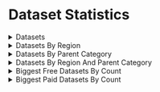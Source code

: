 # Dataset Statistics



<details>
<summary>Datasets</summary>
<table border="1">
<tr>
<td valign="top" colspan="3">
<h3>Total:</h3>
</td>
<tr>
<td valign="top">

|         |      datasets |       records |
| ------- | ------------- | ------------- |
| free    |           999 | 1,628,135,845 |
| paid    |         1,637 | 2,037,456,669 |
| unknown |            17 |       948,370 |

</td>
<td valign="top">

```mermaid
pie
title Datasets
  "free": 37.65548435733132
  "paid": 61.70373162457595
  "unknown": 0.6407840180927252
```
</td>
<td valign="top">

```mermaid
pie
title Records
  "free": 44.40522815673041
  "paid": 55.568906319605624
  "unknown": 0.02586552366396578
```
</td>
</tr>
</table>
</details>



<details>
<summary>Datasets By Region</summary>
<table border="1">
<tr>
<td valign="top" colspan="3">
<h2>Total</h2>
</td>
</tr>
<tr>
<td valign="top">

| title         |      datasets |       records |
| ------------- | ------------- | ------------- |
| Americas      |         1,042 | 1,643,914,473 |
| Asia          |             4 |     6,235,968 |
| Australasia   |           337 |    83,649,595 |
| Europe        |            48 |   115,165,976 |
| Great Britain |           984 | 1,649,254,268 |
| Ireland       |           237 |   168,318,802 |
| None          |             1 |         1,802 |

</td>
<td valign="top">

```mermaid
pie
title Datasets
  "americas": 39.27629099133057
  "asia": 0.15077271013946475
  "australasia": 12.702600829249905
  "europe": 1.8092725216735772
  "great britain": 37.09008669430833
  "ireland": 8.933283075763288
  "none": 0.03769317753486619
```
</td>
<td valign="top">

```mermaid
pie
title Records
  "americas": 44.83556913748572
  "asia": 0.1700776889523428
  "australasia": 2.281430853942716
  "europe": 3.1409980044831816
  "great britain": 44.981204906155355
  "ireland": 4.590670261840179
  "none": 0.00004914714050683418
```
</td>
</tr>
<tr>
<td valign="top" colspan="3">
<h3>Americas:</h3>
</td>
</tr>
<tr>
<td valign="top">

|         |      datasets |       records |
| ------- | ------------- | ------------- |
| free    |           458 |   820,160,980 |
| paid    |           568 |   822,818,041 |
| unknown |            16 |       935,452 |

</td>
<td valign="top">

```mermaid
pie
title Datasets
  "free": 43.953934740882914
  "paid": 54.510556621881
  "unknown": 1.5355086372360844
```
</td>
<td valign="top">

```mermaid
pie
title Records
  "free": 49.89073297124016
  "paid": 50.05236309516937
  "unknown": 0.05690393359046727
```
</td>
</tr>
<tr>
<td valign="top" colspan="3">
<h3>Asia:</h3>
</td>
</tr>
<tr>
<td valign="top">

|         |      datasets |       records |
| ------- | ------------- | ------------- |
| free    |             4 |     6,235,968 |
| paid    |             0 |             0 |
| unknown |             0 |             0 |

</td>
<td valign="top">

```mermaid
pie
title Datasets
  "free": 100
  "paid": 0
  "unknown": 0
```
</td>
<td valign="top">

```mermaid
pie
title Records
  "free": 100
  "paid": 0
  "unknown": 0
```
</td>
</tr>
<tr>
<td valign="top" colspan="3">
<h3>Australasia:</h3>
</td>
</tr>
<tr>
<td valign="top">

|         |      datasets |       records |
| ------- | ------------- | ------------- |
| free    |            56 |    17,304,163 |
| paid    |           281 |    66,345,432 |
| unknown |             0 |             0 |

</td>
<td valign="top">

```mermaid
pie
title Datasets
  "free": 16.61721068249258
  "paid": 83.38278931750742
  "unknown": 0
```
</td>
<td valign="top">

```mermaid
pie
title Records
  "free": 20.68648748389039
  "paid": 79.31351251610961
  "unknown": 0
```
</td>
</tr>
<tr>
<td valign="top" colspan="3">
<h3>Europe:</h3>
</td>
</tr>
<tr>
<td valign="top">

|         |      datasets |       records |
| ------- | ------------- | ------------- |
| free    |            34 |   108,021,434 |
| paid    |            14 |     7,144,542 |
| unknown |             0 |             0 |

</td>
<td valign="top">

```mermaid
pie
title Datasets
  "free": 70.83333333333334
  "paid": 29.166666666666668
  "unknown": 0
```
</td>
<td valign="top">

```mermaid
pie
title Records
  "free": 93.79630838191308
  "paid": 6.203691618086926
  "unknown": 0
```
</td>
</tr>
<tr>
<td valign="top" colspan="3">
<h3>Great Britain:</h3>
</td>
</tr>
<tr>
<td valign="top">

|         |      datasets |       records |
| ------- | ------------- | ------------- |
| free    |           377 |   571,090,082 |
| paid    |           606 | 1,078,151,268 |
| unknown |             1 |        12,918 |

</td>
<td valign="top">

```mermaid
pie
title Datasets
  "free": 38.3130081300813
  "paid": 61.58536585365854
  "unknown": 0.10162601626016261
```
</td>
<td valign="top">

```mermaid
pie
title Records
  "free": 34.627170175072116
  "paid": 65.37204656183432
  "unknown": 0.0007832630935474407
```
</td>
</tr>
<tr>
<td valign="top" colspan="3">
<h3>Ireland:</h3>
</td>
</tr>
<tr>
<td valign="top">

|         |      datasets |       records |
| ------- | ------------- | ------------- |
| free    |            70 |   105,323,218 |
| paid    |           167 |    62,995,584 |
| unknown |             0 |             0 |

</td>
<td valign="top">

```mermaid
pie
title Datasets
  "free": 29.535864978902953
  "paid": 70.46413502109705
  "unknown": 0
```
</td>
<td valign="top">

```mermaid
pie
title Records
  "free": 62.57364997167696
  "paid": 37.42635002832304
  "unknown": 0
```
</td>
</tr>
<tr>
<td valign="top" colspan="3">
<h3>None:</h3>
</td>
</tr>
<tr>
<td valign="top">

|         |      datasets |       records |
| ------- | ------------- | ------------- |
| free    |             0 |             0 |
| paid    |             1 |         1,802 |
| unknown |             0 |             0 |

</td>
<td valign="top">

```mermaid
pie
title Datasets
  "free": 0
  "paid": 100
  "unknown": 0
```
</td>
<td valign="top">

```mermaid
pie
title Records
  "free": 0
  "paid": 100
  "unknown": 0
```
</td>
</tr>
</table>
</details>



<details>
<summary>Datasets By Parent Category</summary>
<table border="1">
<tr>
<td valign="top" colspan="3">
<h2>Total</h2>
</td>
</tr>
<tr>
<td valign="top">

| title                                    |      datasets |       records |
| ---------------------------------------- | ------------- | ------------- |
| Armed Forces & Conflict                  |           354 |   116,956,446 |
| Census, Land & Surveys                   |           260 | 1,440,926,235 |
| Churches & Religion                      |            30 |     3,901,200 |
| Education & Work                         |           152 |    28,044,720 |
| Institutions & Organisations             |           182 |    70,579,417 |
| Life Events (bmds)                       |           998 | 1,556,921,957 |
| Newspapers, Directories & Social History |           581 |   181,541,661 |
| Travel & Migration                       |            96 |   267,669,248 |

</td>
<td valign="top">

```mermaid
pie
title Datasets
  "armed forces & conflict": 13.343384847342632
  "census, land & surveys": 9.80022615906521
  "churches & religion": 1.1307953260459858
  "education & work": 5.729362985299661
  "institutions & organisations": 6.860158311345646
  "life events (bmds)": 37.617791179796455
  "newspapers, directories & social history": 21.899736147757256
  "travel & migration": 3.6185450433471544
```
</td>
<td valign="top">

```mermaid
pie
title Records
  "armed forces & conflict": 3.1898306796570277
  "census, land & surveys": 39.299336365998094
  "churches & religion": 0.10640001362112181
  "education & work": 0.7648822387984587
  "institutions & organisations": 1.9249592254103447
  "life events (bmds)": 42.46296458315996
  "newspapers, directories & social history": 4.951306060494484
  "travel & migration": 7.300320832860513
```
</td>
</tr>
<tr>
<td valign="top" colspan="3">
<h3>Armed Forces & Conflict:</h3>
</td>
</tr>
<tr>
<td valign="top">

|         |      datasets |       records |
| ------- | ------------- | ------------- |
| free    |            92 |    18,975,797 |
| paid    |           261 |    97,926,080 |
| unknown |             1 |        54,569 |

</td>
<td valign="top">

```mermaid
pie
title Datasets
  "free": 25.98870056497175
  "paid": 73.72881355932203
  "unknown": 0.2824858757062147
```
</td>
<td valign="top">

```mermaid
pie
title Records
  "free": 16.224669651812093
  "paid": 83.72867280867956
  "unknown": 0.04665753950833971
```
</td>
</tr>
<tr>
<td valign="top" colspan="3">
<h3>Census, Land & Surveys:</h3>
</td>
</tr>
<tr>
<td valign="top">

|         |      datasets |       records |
| ------- | ------------- | ------------- |
| free    |            91 |   244,260,599 |
| paid    |           166 | 1,196,617,409 |
| unknown |             3 |        48,227 |

</td>
<td valign="top">

```mermaid
pie
title Datasets
  "free": 35
  "paid": 63.84615384615384
  "unknown": 1.153846153846154
```
</td>
<td valign="top">

```mermaid
pie
title Records
  "free": 16.951637985826526
  "paid": 83.04501506976865
  "unknown": 0.003346944404825831
```
</td>
</tr>
<tr>
<td valign="top" colspan="3">
<h3>Churches & Religion:</h3>
</td>
</tr>
<tr>
<td valign="top">

|         |      datasets |       records |
| ------- | ------------- | ------------- |
| free    |             5 |       772,740 |
| paid    |            25 |     3,128,460 |
| unknown |             0 |             0 |

</td>
<td valign="top">

```mermaid
pie
title Datasets
  "free": 16.666666666666664
  "paid": 83.33333333333334
  "unknown": 0
```
</td>
<td valign="top">

```mermaid
pie
title Records
  "free": 19.807751461088895
  "paid": 80.1922485389111
  "unknown": 0
```
</td>
</tr>
<tr>
<td valign="top" colspan="3">
<h3>Education & Work:</h3>
</td>
</tr>
<tr>
<td valign="top">

|         |      datasets |       records |
| ------- | ------------- | ------------- |
| free    |            27 |     3,777,244 |
| paid    |           125 |    24,267,476 |
| unknown |             0 |             0 |

</td>
<td valign="top">

```mermaid
pie
title Datasets
  "free": 17.763157894736842
  "paid": 82.23684210526315
  "unknown": 0
```
</td>
<td valign="top">

```mermaid
pie
title Records
  "free": 13.468645791435963
  "paid": 86.53135420856404
  "unknown": 0
```
</td>
</tr>
<tr>
<td valign="top" colspan="3">
<h3>Institutions & Organisations:</h3>
</td>
</tr>
<tr>
<td valign="top">

|         |      datasets |       records |
| ------- | ------------- | ------------- |
| free    |            49 |     8,132,750 |
| paid    |           131 |    62,421,906 |
| unknown |             2 |        24,761 |

</td>
<td valign="top">

```mermaid
pie
title Datasets
  "free": 26.923076923076923
  "paid": 71.97802197802197
  "unknown": 1.098901098901099
```
</td>
<td valign="top">

```mermaid
pie
title Records
  "free": 11.522835333139689
  "paid": 88.44208220082066
  "unknown": 0.03508246603963872
```
</td>
</tr>
<tr>
<td valign="top" colspan="3">
<h3>Life Events (bmds):</h3>
</td>
</tr>
<tr>
<td valign="top">

|         |      datasets |       records |
| ------- | ------------- | ------------- |
| free    |           630 | 1,266,473,052 |
| paid    |           359 |   289,715,528 |
| unknown |             9 |       733,377 |

</td>
<td valign="top">

```mermaid
pie
title Datasets
  "free": 63.126252505010015
  "paid": 35.97194388777555
  "unknown": 0.9018036072144289
```
</td>
<td valign="top">

```mermaid
pie
title Records
  "free": 81.34467153641664
  "paid": 18.608224175747814
  "unknown": 0.047104287835539854
```
</td>
</tr>
<tr>
<td valign="top" colspan="3">
<h3>Newspapers, Directories & Social History:</h3>
</td>
</tr>
<tr>
<td valign="top">

|         |      datasets |       records |
| ------- | ------------- | ------------- |
| free    |            76 |    16,143,684 |
| paid    |           504 |   165,350,290 |
| unknown |             1 |        47,687 |

</td>
<td valign="top">

```mermaid
pie
title Datasets
  "free": 13.080895008605854
  "paid": 86.74698795180723
  "unknown": 0.17211703958691912
```
</td>
<td valign="top">

```mermaid
pie
title Records
  "free": 8.892550564467955
  "paid": 91.08118163576789
  "unknown": 0.026267799764154408
```
</td>
</tr>
<tr>
<td valign="top" colspan="3">
<h3>Travel & Migration:</h3>
</td>
</tr>
<tr>
<td valign="top">

|         |      datasets |       records |
| ------- | ------------- | ------------- |
| free    |            29 |    69,599,979 |
| paid    |            66 |   198,029,520 |
| unknown |             1 |        39,749 |

</td>
<td valign="top">

```mermaid
pie
title Datasets
  "free": 30.208333333333332
  "paid": 68.75
  "unknown": 1.0416666666666665
```
</td>
<td valign="top">

```mermaid
pie
title Records
  "free": 26.002232053194245
  "paid": 73.98291790321763
  "unknown": 0.014850043588122608
```
</td>
</tr>
</table>
</details>



<details>
<summary>Datasets By Region And Parent Category</summary>
<table border="1">
<tr>
<td valign="top" colspan="3">
<h2>Total</h2>
</td>
</tr>
<tr>
<td valign="top">

| title                                                   |      datasets |       records |
| ------------------------------------------------------- | ------------- | ------------- |
| Americas: Armed Forces & Conflict                       |           108 |    70,170,528 |
| Americas: Census, Land & Surveys                        |           111 |   743,971,935 |
| Americas: Churches & Religion                           |             9 |     1,146,392 |
| Americas: Education & Work                              |            23 |     1,203,542 |
| Americas: Institutions & Organisations                  |            42 |     5,217,702 |
| Americas: Life Events (bmds)                            |           339 |   654,407,651 |
| Americas: Newspapers, Directories & Social History      |           360 |    15,563,051 |
| Americas: Travel & Migration                            |            50 |   152,233,672 |
| Asia: Life Events (bmds)                                |             3 |     6,164,469 |
| Asia: Newspapers, Directories & Social History          |             1 |        71,499 |
| Australasia: Armed Forces & Conflict                    |            31 |     1,152,894 |
| Australasia: Census, Land & Surveys                     |            27 |    16,170,618 |
| Australasia: Churches & Religion                        |             7 |        20,929 |
| Australasia: Education & Work                           |            38 |     2,599,122 |
| Australasia: Institutions & Organisations               |            39 |     4,349,189 |
| Australasia: Life Events (bmds)                         |            97 |    29,551,534 |
| Australasia: Newspapers, Directories & Social History   |            69 |     2,135,395 |
| Australasia: Travel & Migration                         |            29 |    27,669,914 |
| Europe: Life Events (bmds)                              |            48 |   115,165,976 |
| Great Britain: Armed Forces & Conflict                  |           200 |    44,896,154 |
| Great Britain: Census, Land & Surveys                   |            95 |   664,676,099 |
| Great Britain: Churches & Religion                      |            10 |     1,196,982 |
| Great Britain: Education & Work                         |            76 |    22,392,838 |
| Great Britain: Institutions & Organisations             |            77 |    19,760,275 |
| Great Britain: Life Events (bmds)                       |           437 |   713,179,489 |
| Great Britain: Newspapers, Directories & Social History |            76 |   158,471,686 |
| Great Britain: Travel & Migration                       |            13 |    24,680,745 |
| Ireland: Armed Forces & Conflict                        |            14 |       735,068 |
| Ireland: Census, Land & Surveys                         |            27 |    16,107,583 |
| Ireland: Churches & Religion                            |             4 |     1,536,897 |
| Ireland: Education & Work                               |            15 |     1,849,218 |
| Ireland: Institutions & Organisations                   |            24 |    41,252,251 |
| Ireland: Life Events (bmds)                             |            74 |    38,452,838 |
| Ireland: Newspapers, Directories & Social History       |            75 |     5,300,030 |
| Ireland: Travel & Migration                             |             4 |    63,084,917 |
| None: Armed Forces & Conflict                           |             1 |         1,802 |

</td>
<td valign="top">

```mermaid
pie
title Datasets
  "americas: armed forces & conflict": 10.325047801147228
  "americas: census, land & surveys": 10.611854684512428
  "americas: churches & religion": 0.8604206500956023
  "americas: education & work": 2.198852772466539
  "americas: institutions & organisations": 4.015296367112811
  "americas: life events (bmds)": 32.409177820267686
  "americas: newspapers, directories & social history": 34.41682600382409
  "americas: travel & migration": 4.780114722753346
  "asia: life events (bmds)": 0.28680688336520077
  "asia: newspapers, directories & social history": 0.09560229445506692
```
</td>
<td valign="top">

```mermaid
pie
title Records
  "americas: armed forces & conflict": 4.252371556951879
  "americas: census, land & surveys": 45.085097486575165
  "americas: churches & religion": 0.06947196882881057
  "americas: education & work": 0.07293528941946936
  "americas: institutions & organisations": 0.3161955340773684
  "americas: life events (bmds)": 39.657453935134875
  "americas: newspapers, directories & social history": 0.9431292210283996
  "americas: travel & migration": 9.225442009259808
  "asia: life events (bmds)": 0.37357012105298104
  "asia: newspapers, directories & social history": 0.004332877671242582
```
</td>
</tr>
<tr>
<td valign="top" colspan="3">
<h3>Americas: Armed Forces & Conflict:</h3>
</td>
</tr>
<tr>
<td valign="top">

|         |      datasets |       records |
| ------- | ------------- | ------------- |
| free    |            42 |     4,532,416 |
| paid    |            65 |    65,583,543 |
| unknown |             1 |        54,569 |

</td>
<td valign="top">

```mermaid
pie
title Datasets
  "free": 38.88888888888889
  "paid": 60.18518518518518
  "unknown": 0.9259259259259258
```
</td>
<td valign="top">

```mermaid
pie
title Records
  "free": 6.459144785115484
  "paid": 93.46308894811224
  "unknown": 0.07776626677228365
```
</td>
</tr>
<tr>
<td valign="top" colspan="3">
<h3>Americas: Census, Land & Surveys:</h3>
</td>
</tr>
<tr>
<td valign="top">

|         |      datasets |       records |
| ------- | ------------- | ------------- |
| free    |            54 |   175,825,797 |
| paid    |            55 |   568,110,829 |
| unknown |             2 |        35,309 |

</td>
<td valign="top">

```mermaid
pie
title Datasets
  "free": 48.64864864864865
  "paid": 49.549549549549546
  "unknown": 1.8018018018018018
```
</td>
<td valign="top">

```mermaid
pie
title Records
  "free": 23.633391090216328
  "paid": 76.36186289742234
  "unknown": 0.0047460123613399475
```
</td>
</tr>
<tr>
<td valign="top" colspan="3">
<h3>Americas: Churches & Religion:</h3>
</td>
</tr>
<tr>
<td valign="top">

|         |      datasets |       records |
| ------- | ------------- | ------------- |
| free    |             3 |       714,205 |
| paid    |             6 |       432,187 |
| unknown |             0 |             0 |

</td>
<td valign="top">

```mermaid
pie
title Datasets
  "free": 33.33333333333333
  "paid": 66.66666666666666
  "unknown": 0
```
</td>
<td valign="top">

```mermaid
pie
title Records
  "free": 62.30024284886845
  "paid": 37.69975715113155
  "unknown": 0
```
</td>
</tr>
<tr>
<td valign="top" colspan="3">
<h3>Americas: Education & Work:</h3>
</td>
</tr>
<tr>
<td valign="top">

|         |      datasets |       records |
| ------- | ------------- | ------------- |
| free    |             8 |     1,202,296 |
| paid    |            15 |         1,246 |
| unknown |             0 |             0 |

</td>
<td valign="top">

```mermaid
pie
title Datasets
  "free": 34.78260869565217
  "paid": 65.21739130434783
  "unknown": 0
```
</td>
<td valign="top">

```mermaid
pie
title Records
  "free": 99.89647224608696
  "paid": 0.10352775391303337
  "unknown": 0
```
</td>
</tr>
<tr>
<td valign="top" colspan="3">
<h3>Americas: Institutions & Organisations:</h3>
</td>
</tr>
<tr>
<td valign="top">

|         |      datasets |       records |
| ------- | ------------- | ------------- |
| free    |            29 |     5,156,287 |
| paid    |            11 |        36,654 |
| unknown |             2 |        24,761 |

</td>
<td valign="top">

```mermaid
pie
title Datasets
  "free": 69.04761904761905
  "paid": 26.190476190476193
  "unknown": 4.761904761904762
```
</td>
<td valign="top">

```mermaid
pie
title Records
  "free": 98.82294926003823
  "paid": 0.7024931665319329
  "unknown": 0.47455757342983557
```
</td>
</tr>
<tr>
<td valign="top" colspan="3">
<h3>Americas: Life Events (bmds):</h3>
</td>
</tr>
<tr>
<td valign="top">

|         |      datasets |       records |
| ------- | ------------- | ------------- |
| free    |           256 |   612,563,372 |
| paid    |            74 |    41,110,902 |
| unknown |             9 |       733,377 |

</td>
<td valign="top">

```mermaid
pie
title Datasets
  "free": 75.51622418879056
  "paid": 21.828908554572273
  "unknown": 2.6548672566371683
```
</td>
<td valign="top">

```mermaid
pie
title Records
  "free": 93.60577784565052
  "paid": 6.282154852129013
  "unknown": 0.11206730222046257
```
</td>
</tr>
<tr>
<td valign="top" colspan="3">
<h3>Americas: Newspapers, Directories & Social History:</h3>
</td>
</tr>
<tr>
<td valign="top">

|         |      datasets |       records |
| ------- | ------------- | ------------- |
| free    |            49 |    13,731,838 |
| paid    |           310 |     1,783,526 |
| unknown |             1 |        47,687 |

</td>
<td valign="top">

```mermaid
pie
title Datasets
  "free": 13.61111111111111
  "paid": 86.11111111111111
  "unknown": 0.2777777777777778
```
</td>
<td valign="top">

```mermaid
pie
title Records
  "free": 88.23358607512112
  "paid": 11.460002283613926
  "unknown": 0.3064116412649422
```
</td>
</tr>
<tr>
<td valign="top" colspan="3">
<h3>Americas: Travel & Migration:</h3>
</td>
</tr>
<tr>
<td valign="top">

|         |      datasets |       records |
| ------- | ------------- | ------------- |
| free    |            17 |     6,434,769 |
| paid    |            32 |   145,759,154 |
| unknown |             1 |        39,749 |

</td>
<td valign="top">

```mermaid
pie
title Datasets
  "free": 34
  "paid": 64
  "unknown": 2
```
</td>
<td valign="top">

```mermaid
pie
title Records
  "free": 4.226902573827425
  "paid": 95.7469869083891
  "unknown": 0.026110517783476967
```
</td>
</tr>
<tr>
<td valign="top" colspan="3">
<h3>Asia: Life Events (bmds):</h3>
</td>
</tr>
<tr>
<td valign="top">

|         |      datasets |       records |
| ------- | ------------- | ------------- |
| free    |             3 |     6,164,469 |
| paid    |             0 |             0 |
| unknown |             0 |             0 |

</td>
<td valign="top">

```mermaid
pie
title Datasets
  "free": 100
  "paid": 0
  "unknown": 0
```
</td>
<td valign="top">

```mermaid
pie
title Records
  "free": 100
  "paid": 0
  "unknown": 0
```
</td>
</tr>
<tr>
<td valign="top" colspan="3">
<h3>Asia: Newspapers, Directories & Social History:</h3>
</td>
</tr>
<tr>
<td valign="top">

|         |      datasets |       records |
| ------- | ------------- | ------------- |
| free    |             1 |        71,499 |
| paid    |             0 |             0 |
| unknown |             0 |             0 |

</td>
<td valign="top">

```mermaid
pie
title Datasets
  "free": 100
  "paid": 0
  "unknown": 0
```
</td>
<td valign="top">

```mermaid
pie
title Records
  "free": 100
  "paid": 0
  "unknown": 0
```
</td>
</tr>
<tr>
<td valign="top" colspan="3">
<h3>Australasia: Armed Forces & Conflict:</h3>
</td>
</tr>
<tr>
<td valign="top">

|         |      datasets |       records |
| ------- | ------------- | ------------- |
| free    |             4 |       165,084 |
| paid    |            27 |       987,810 |
| unknown |             0 |             0 |

</td>
<td valign="top">

```mermaid
pie
title Datasets
  "free": 12.903225806451612
  "paid": 87.09677419354838
  "unknown": 0
```
</td>
<td valign="top">

```mermaid
pie
title Records
  "free": 14.31909611811667
  "paid": 85.68090388188332
  "unknown": 0
```
</td>
</tr>
<tr>
<td valign="top" colspan="3">
<h3>Australasia: Census, Land & Surveys:</h3>
</td>
</tr>
<tr>
<td valign="top">

|         |      datasets |       records |
| ------- | ------------- | ------------- |
| free    |             4 |        62,108 |
| paid    |            23 |    16,108,510 |
| unknown |             0 |             0 |

</td>
<td valign="top">

```mermaid
pie
title Datasets
  "free": 14.814814814814813
  "paid": 85.18518518518519
  "unknown": 0
```
</td>
<td valign="top">

```mermaid
pie
title Records
  "free": 0.38407932213846124
  "paid": 99.61592067786154
  "unknown": 0
```
</td>
</tr>
<tr>
<td valign="top" colspan="3">
<h3>Australasia: Churches & Religion:</h3>
</td>
</tr>
<tr>
<td valign="top">

|         |      datasets |       records |
| ------- | ------------- | ------------- |
| free    |             0 |             0 |
| paid    |             7 |        20,929 |
| unknown |             0 |             0 |

</td>
<td valign="top">

```mermaid
pie
title Datasets
  "free": 0
  "paid": 100
  "unknown": 0
```
</td>
<td valign="top">

```mermaid
pie
title Records
  "free": 0
  "paid": 100
  "unknown": 0
```
</td>
</tr>
<tr>
<td valign="top" colspan="3">
<h3>Australasia: Education & Work:</h3>
</td>
</tr>
<tr>
<td valign="top">

|         |      datasets |       records |
| ------- | ------------- | ------------- |
| free    |             3 |        45,922 |
| paid    |            35 |     2,553,200 |
| unknown |             0 |             0 |

</td>
<td valign="top">

```mermaid
pie
title Datasets
  "free": 7.894736842105263
  "paid": 92.10526315789474
  "unknown": 0
```
</td>
<td valign="top">

```mermaid
pie
title Records
  "free": 1.7668274132572461
  "paid": 98.23317258674275
  "unknown": 0
```
</td>
</tr>
<tr>
<td valign="top" colspan="3">
<h3>Australasia: Institutions & Organisations:</h3>
</td>
</tr>
<tr>
<td valign="top">

|         |      datasets |       records |
| ------- | ------------- | ------------- |
| free    |             4 |        60,997 |
| paid    |            35 |     4,288,192 |
| unknown |             0 |             0 |

</td>
<td valign="top">

```mermaid
pie
title Datasets
  "free": 10.256410256410255
  "paid": 89.74358974358975
  "unknown": 0
```
</td>
<td valign="top">

```mermaid
pie
title Records
  "free": 1.402491361033057
  "paid": 98.59750863896694
  "unknown": 0
```
</td>
</tr>
<tr>
<td valign="top" colspan="3">
<h3>Australasia: Life Events (bmds):</h3>
</td>
</tr>
<tr>
<td valign="top">

|         |      datasets |       records |
| ------- | ------------- | ------------- |
| free    |            31 |    16,885,647 |
| paid    |            66 |    12,665,887 |
| unknown |             0 |             0 |

</td>
<td valign="top">

```mermaid
pie
title Datasets
  "free": 31.958762886597935
  "paid": 68.04123711340206
  "unknown": 0
```
</td>
<td valign="top">

```mermaid
pie
title Records
  "free": 57.139663206654525
  "paid": 42.86033679334548
  "unknown": 0
```
</td>
</tr>
<tr>
<td valign="top" colspan="3">
<h3>Australasia: Newspapers, Directories & Social History:</h3>
</td>
</tr>
<tr>
<td valign="top">

|         |      datasets |       records |
| ------- | ------------- | ------------- |
| free    |             6 |        15,560 |
| paid    |            63 |     2,119,835 |
| unknown |             0 |             0 |

</td>
<td valign="top">

```mermaid
pie
title Datasets
  "free": 8.695652173913043
  "paid": 91.30434782608695
  "unknown": 0
```
</td>
<td valign="top">

```mermaid
pie
title Records
  "free": 0.7286708079769785
  "paid": 99.27132919202302
  "unknown": 0
```
</td>
</tr>
<tr>
<td valign="top" colspan="3">
<h3>Australasia: Travel & Migration:</h3>
</td>
</tr>
<tr>
<td valign="top">

|         |      datasets |       records |
| ------- | ------------- | ------------- |
| free    |             4 |        68,845 |
| paid    |            25 |    27,601,069 |
| unknown |             0 |             0 |

</td>
<td valign="top">

```mermaid
pie
title Datasets
  "free": 13.793103448275861
  "paid": 86.20689655172413
  "unknown": 0
```
</td>
<td valign="top">

```mermaid
pie
title Records
  "free": 0.2488081459161745
  "paid": 99.75119185408381
  "unknown": 0
```
</td>
</tr>
<tr>
<td valign="top" colspan="3">
<h3>Europe: Life Events (bmds):</h3>
</td>
</tr>
<tr>
<td valign="top">

|         |      datasets |       records |
| ------- | ------------- | ------------- |
| free    |            34 |   108,021,434 |
| paid    |            14 |     7,144,542 |
| unknown |             0 |             0 |

</td>
<td valign="top">

```mermaid
pie
title Datasets
  "free": 70.83333333333334
  "paid": 29.166666666666668
  "unknown": 0
```
</td>
<td valign="top">

```mermaid
pie
title Records
  "free": 93.79630838191308
  "paid": 6.203691618086926
  "unknown": 0
```
</td>
</tr>
<tr>
<td valign="top" colspan="3">
<h3>Great Britain: Armed Forces & Conflict:</h3>
</td>
</tr>
<tr>
<td valign="top">

|         |      datasets |       records |
| ------- | ------------- | ------------- |
| free    |            41 |    14,046,825 |
| paid    |           159 |    30,849,329 |
| unknown |             0 |             0 |

</td>
<td valign="top">

```mermaid
pie
title Datasets
  "free": 20.5
  "paid": 79.5
  "unknown": 0
```
</td>
<td valign="top">

```mermaid
pie
title Records
  "free": 31.287368178574944
  "paid": 68.71263182142506
  "unknown": 0
```
</td>
</tr>
<tr>
<td valign="top" colspan="3">
<h3>Great Britain: Census, Land & Surveys:</h3>
</td>
</tr>
<tr>
<td valign="top">

|         |      datasets |       records |
| ------- | ------------- | ------------- |
| free    |            24 |    56,517,433 |
| paid    |            70 |   608,145,748 |
| unknown |             1 |        12,918 |

</td>
<td valign="top">

```mermaid
pie
title Datasets
  "free": 25.263157894736842
  "paid": 73.68421052631578
  "unknown": 1.0526315789473684
```
</td>
<td valign="top">

```mermaid
pie
title Records
  "free": 8.503003656221434
  "paid": 91.49505284076719
  "unknown": 0.0019435030113817888
```
</td>
</tr>
<tr>
<td valign="top" colspan="3">
<h3>Great Britain: Churches & Religion:</h3>
</td>
</tr>
<tr>
<td valign="top">

|         |      datasets |       records |
| ------- | ------------- | ------------- |
| free    |             1 |         6,474 |
| paid    |             9 |     1,190,508 |
| unknown |             0 |             0 |

</td>
<td valign="top">

```mermaid
pie
title Datasets
  "free": 10
  "paid": 90
  "unknown": 0
```
</td>
<td valign="top">

```mermaid
pie
title Records
  "free": 0.5408602635628607
  "paid": 99.45913973643714
  "unknown": 0
```
</td>
</tr>
<tr>
<td valign="top" colspan="3">
<h3>Great Britain: Education & Work:</h3>
</td>
</tr>
<tr>
<td valign="top">

|         |      datasets |       records |
| ------- | ------------- | ------------- |
| free    |            14 |     1,696,148 |
| paid    |            62 |    20,696,690 |
| unknown |             0 |             0 |

</td>
<td valign="top">

```mermaid
pie
title Datasets
  "free": 18.421052631578945
  "paid": 81.57894736842105
  "unknown": 0
```
</td>
<td valign="top">

```mermaid
pie
title Records
  "free": 7.574511100379505
  "paid": 92.42548889962049
  "unknown": 0
```
</td>
</tr>
<tr>
<td valign="top" colspan="3">
<h3>Great Britain: Institutions & Organisations:</h3>
</td>
</tr>
<tr>
<td valign="top">

|         |      datasets |       records |
| ------- | ------------- | ------------- |
| free    |            12 |     2,547,088 |
| paid    |            65 |    17,213,187 |
| unknown |             0 |             0 |

</td>
<td valign="top">

```mermaid
pie
title Datasets
  "free": 15.584415584415584
  "paid": 84.4155844155844
  "unknown": 0
```
</td>
<td valign="top">

```mermaid
pie
title Records
  "free": 12.88994206811393
  "paid": 87.11005793188606
  "unknown": 0
```
</td>
</tr>
<tr>
<td valign="top" colspan="3">
<h3>Great Britain: Life Events (bmds):</h3>
</td>
</tr>
<tr>
<td valign="top">

|         |      datasets |       records |
| ------- | ------------- | ------------- |
| free    |           266 |   493,925,523 |
| paid    |           171 |   219,253,966 |
| unknown |             0 |             0 |

</td>
<td valign="top">

```mermaid
pie
title Datasets
  "free": 60.86956521739131
  "paid": 39.130434782608695
  "unknown": 0
```
</td>
<td valign="top">

```mermaid
pie
title Records
  "free": 69.25683234280451
  "paid": 30.74316765719548
  "unknown": 0
```
</td>
</tr>
<tr>
<td valign="top" colspan="3">
<h3>Great Britain: Newspapers, Directories & Social History:</h3>
</td>
</tr>
<tr>
<td valign="top">

|         |      datasets |       records |
| ------- | ------------- | ------------- |
| free    |            12 |     2,277,695 |
| paid    |            64 |   156,193,991 |
| unknown |             0 |             0 |

</td>
<td valign="top">

```mermaid
pie
title Datasets
  "free": 15.789473684210526
  "paid": 84.21052631578947
  "unknown": 0
```
</td>
<td valign="top">

```mermaid
pie
title Records
  "free": 1.4372882989330977
  "paid": 98.5627117010669
  "unknown": 0
```
</td>
</tr>
<tr>
<td valign="top" colspan="3">
<h3>Great Britain: Travel & Migration:</h3>
</td>
</tr>
<tr>
<td valign="top">

|         |      datasets |       records |
| ------- | ------------- | ------------- |
| free    |             7 |        72,896 |
| paid    |             6 |    24,607,849 |
| unknown |             0 |             0 |

</td>
<td valign="top">

```mermaid
pie
title Datasets
  "free": 53.84615384615385
  "paid": 46.15384615384615
  "unknown": 0
```
</td>
<td valign="top">

```mermaid
pie
title Records
  "free": 0.2953557520245033
  "paid": 99.7046442479755
  "unknown": 0
```
</td>
</tr>
<tr>
<td valign="top" colspan="3">
<h3>Ireland: Armed Forces & Conflict:</h3>
</td>
</tr>
<tr>
<td valign="top">

|         |      datasets |       records |
| ------- | ------------- | ------------- |
| free    |             5 |       231,472 |
| paid    |             9 |       503,596 |
| unknown |             0 |             0 |

</td>
<td valign="top">

```mermaid
pie
title Datasets
  "free": 35.714285714285715
  "paid": 64.28571428571429
  "unknown": 0
```
</td>
<td valign="top">

```mermaid
pie
title Records
  "free": 31.489875766595745
  "paid": 68.51012423340426
  "unknown": 0
```
</td>
</tr>
<tr>
<td valign="top" colspan="3">
<h3>Ireland: Census, Land & Surveys:</h3>
</td>
</tr>
<tr>
<td valign="top">

|         |      datasets |       records |
| ------- | ------------- | ------------- |
| free    |             9 |    11,855,261 |
| paid    |            18 |     4,252,322 |
| unknown |             0 |             0 |

</td>
<td valign="top">

```mermaid
pie
title Datasets
  "free": 33.33333333333333
  "paid": 66.66666666666666
  "unknown": 0
```
</td>
<td valign="top">

```mermaid
pie
title Records
  "free": 73.6004961141594
  "paid": 26.399503885840602
  "unknown": 0
```
</td>
</tr>
<tr>
<td valign="top" colspan="3">
<h3>Ireland: Churches & Religion:</h3>
</td>
</tr>
<tr>
<td valign="top">

|         |      datasets |       records |
| ------- | ------------- | ------------- |
| free    |             1 |        52,061 |
| paid    |             3 |     1,484,836 |
| unknown |             0 |             0 |

</td>
<td valign="top">

```mermaid
pie
title Datasets
  "free": 25
  "paid": 75
  "unknown": 0
```
</td>
<td valign="top">

```mermaid
pie
title Records
  "free": 3.387409826422981
  "paid": 96.61259017357702
  "unknown": 0
```
</td>
</tr>
<tr>
<td valign="top" colspan="3">
<h3>Ireland: Education & Work:</h3>
</td>
</tr>
<tr>
<td valign="top">

|         |      datasets |       records |
| ------- | ------------- | ------------- |
| free    |             2 |       832,878 |
| paid    |            13 |     1,016,340 |
| unknown |             0 |             0 |

</td>
<td valign="top">

```mermaid
pie
title Datasets
  "free": 13.333333333333334
  "paid": 86.66666666666667
  "unknown": 0
```
</td>
<td valign="top">

```mermaid
pie
title Records
  "free": 45.03947073844187
  "paid": 54.960529261558136
  "unknown": 0
```
</td>
</tr>
<tr>
<td valign="top" colspan="3">
<h3>Ireland: Institutions & Organisations:</h3>
</td>
</tr>
<tr>
<td valign="top">

|         |      datasets |       records |
| ------- | ------------- | ------------- |
| free    |             4 |       368,378 |
| paid    |            20 |    40,883,873 |
| unknown |             0 |             0 |

</td>
<td valign="top">

```mermaid
pie
title Datasets
  "free": 16.666666666666664
  "paid": 83.33333333333334
  "unknown": 0
```
</td>
<td valign="top">

```mermaid
pie
title Records
  "free": 0.8929888456268726
  "paid": 99.10701115437313
  "unknown": 0
```
</td>
</tr>
<tr>
<td valign="top" colspan="3">
<h3>Ireland: Life Events (bmds):</h3>
</td>
</tr>
<tr>
<td valign="top">

|         |      datasets |       records |
| ------- | ------------- | ------------- |
| free    |            40 |    28,912,607 |
| paid    |            34 |     9,540,231 |
| unknown |             0 |             0 |

</td>
<td valign="top">

```mermaid
pie
title Datasets
  "free": 54.054054054054056
  "paid": 45.94594594594595
  "unknown": 0
```
</td>
<td valign="top">

```mermaid
pie
title Records
  "free": 75.1897870321041
  "paid": 24.810212967895893
  "unknown": 0
```
</td>
</tr>
<tr>
<td valign="top" colspan="3">
<h3>Ireland: Newspapers, Directories & Social History:</h3>
</td>
</tr>
<tr>
<td valign="top">

|         |      datasets |       records |
| ------- | ------------- | ------------- |
| free    |             8 |        47,092 |
| paid    |            67 |     5,252,938 |
| unknown |             0 |             0 |

</td>
<td valign="top">

```mermaid
pie
title Datasets
  "free": 10.666666666666668
  "paid": 89.33333333333333
  "unknown": 0
```
</td>
<td valign="top">

```mermaid
pie
title Records
  "free": 0.8885232725097783
  "paid": 99.11147672749023
  "unknown": 0
```
</td>
</tr>
<tr>
<td valign="top" colspan="3">
<h3>Ireland: Travel & Migration:</h3>
</td>
</tr>
<tr>
<td valign="top">

|         |      datasets |       records |
| ------- | ------------- | ------------- |
| free    |             1 |    63,023,469 |
| paid    |             3 |        61,448 |
| unknown |             0 |             0 |

</td>
<td valign="top">

```mermaid
pie
title Datasets
  "free": 25
  "paid": 75
  "unknown": 0
```
</td>
<td valign="top">

```mermaid
pie
title Records
  "free": 99.90259478347257
  "paid": 0.0974052165274308
  "unknown": 0
```
</td>
</tr>
<tr>
<td valign="top" colspan="3">
<h3>None: Armed Forces & Conflict:</h3>
</td>
</tr>
<tr>
<td valign="top">

|         |      datasets |       records |
| ------- | ------------- | ------------- |
| free    |             0 |             0 |
| paid    |             1 |         1,802 |
| unknown |             0 |             0 |

</td>
<td valign="top">

```mermaid
pie
title Datasets
  "free": 0
  "paid": 100
  "unknown": 0
```
</td>
<td valign="top">

```mermaid
pie
title Records
  "free": 0
  "paid": 100
  "unknown": 0
```
</td>
</tr>
</table>
</details>



<details>
<summary>Biggest Free Datasets By Count</summary>
<table border="1">
<tr>
<td valign="top" colspan="3">
<tr>
<td valign="top" colspan="3">

| dataset                                         |         count |
| ----------------------------------------------- | ------------- |
| United States Marriages                         |   249,108,042 |
| England & Wales Births 1837-2006                |   133,086,909 |
| US Census 1940                                  |   132,843,607 |
| England & Wales Marriages 1837-2005             |    95,653,033 |
| Social Security Death Index                     |    86,128,596 |
| United States Obituary Notices                  |    79,079,230 |
| England Births & Baptisms 1538-1975             |    64,372,361 |
| British & Irish Roots Collection                |    63,023,469 |
| Mexico Baptism Index 1560-1950                  |    43,301,066 |
| Germany Birth And Baptism Index 1558-1898       |    37,607,429 |
| England Marriages 1538-1973                     |    31,631,839 |
| 1881 England, Wales & Scotland Census           |    29,840,169 |
| United States Billion Graves Index              |    21,782,954 |
| Germany Marriage Index 1558-1929                |    16,829,448 |
| California Births, 1970-1995                    |    13,425,340 |
| Mexico Marriage Index 1570-1950                 |    12,483,056 |
| Scotland, Parish Births & Baptisms 1564-1929    |    10,543,847 |
| Irish Births 1864-1958                          |     9,455,120 |
| Yorkshire Baptisms                              |     9,201,991 |
| Sweden Baptisms 1611-1920                       |     9,007,881 |
| California, Death Record Index, 1940-1997       |     8,361,920 |
| Spain Baptisms 1502-1940                        |     8,330,113 |
| Ireland Roman Catholic Parish Baptisms          |     7,396,885 |
| Norway Baptisms 1634-1927                       |     7,327,082 |
| Canada Census 1911                              |     7,157,334 |
| England, Boyd's Marriage Indexes, 1538-1850     |     7,113,964 |
| Texas Divorce Indexes                           |     7,004,626 |
| Scotland, Parish Marriages & Banns 1561-1893    |     5,875,752 |
| Canada Census 1901                              |     5,167,206 |
| Philippines Deaths & Burials 1726-1957          |     5,057,703 |
| Kentucky Birth Records                          |     5,043,126 |
| Finland Baptism Index 1657-1890                 |     4,758,185 |
| Irish Marriages 1845-1958                       |     4,567,394 |
| Canada Census 1891                              |     4,539,639 |
| Yorkshire Marriages                             |     4,470,512 |
| Ireland Census 1901                             |     4,398,289 |
| Ireland Census 1911                             |     4,390,240 |
| Spain Marriages 1565-1950                       |     4,275,076 |
| Canada Census 1881                              |     4,273,962 |
| Ohio Divorce Records, 1962-2011                 |     4,259,660 |
| Peru, Lima, Civil Registration Births 1874-1996 |     3,870,981 |
| Peru Baptisms 1556-1930                         |     3,699,733 |
| Norfolk Baptisms                                |     3,600,230 |
| Kent Baptisms                                   |     3,561,462 |
| Canada Census 1871                              |     3,292,788 |
| Denmark Marriages 1635-1916                     |     3,219,876 |
| Kent Marriages And Banns                        |     3,175,396 |
| United States, National Veterans Cemetery Index |     3,166,846 |
| Denmark Baptisms 1618-1923                      |     3,148,542 |
| Nicaragua Civil Registration 1809-2011          |     3,135,468 |

</td>
</tr>
</table>
</details>



<details>
<summary>Biggest Paid Datasets By Count</summary>
<table border="1">
<tr>
<td valign="top" colspan="3">
<tr>
<td valign="top" colspan="3">

| dataset                                                        |         count |
| -------------------------------------------------------------- | ------------- |
| England & Wales, Electoral Registers 1910-1932                 |   157,221,850 |
| Uk Electoral Registers & Companies House Directors             |   124,203,354 |
| US Census 1930                                                 |   123,501,733 |
| United States, Passenger And Crew Lists                        |   118,662,176 |
| People In The News                                             |   108,735,837 |
| US Census 1920                                                 |   107,126,219 |
| US Census 1910                                                 |    92,346,580 |
| England & Wales Deaths 1837-2007                               |    87,447,278 |
| US Census 1900                                                 |    76,220,436 |
| US Census 1880                                                 |    50,358,403 |
| 1939 Register                                                  |    42,068,042 |
| US Census 1870                                                 |    40,283,252 |
| 1921 Census Of England & Wales                                 |    38,446,328 |
| 1901 England, Wales & Scotland Census                          |    37,122,307 |
| London Gazette 1665-2018                                       |    36,367,371 |
| 1911 Census For England & Wales                                |    36,356,507 |
| 1891 England, Wales & Scotland Census                          |    33,072,423 |
| US Census 1860                                                 |    27,120,064 |
| 1871 England, Wales & Scotland Census                          |    26,158,765 |
| Australia, Inward, Outward & Coastal Passenger Lists 1826-1972 |    26,092,495 |
| World War I Draft Registration Cards                           |    25,053,463 |
| Passenger Lists Leaving Uk 1890-1960                           |    24,113,153 |
| England & Wales Government Probate Death Index 1858-2019       |    24,039,482 |
| Ireland, Petty Sessions Court Registers                        |    23,500,141 |
| 1861 England, Wales & Scotland Census                          |    22,611,963 |
| 1851 England, Wales & Scotland Census                          |    20,772,495 |
| US Census 1850                                                 |    20,459,086 |
| 1841 England, Wales & Scotland Census                          |    18,436,160 |
| National Burial Index For England & Wales                      |    17,117,324 |
| World War 2 Allies Collection                                  |    15,245,278 |
| England Deaths & Burials 1538-1991                             |    14,258,318 |
| Australia Electoral Rolls                                      |    12,638,655 |
| Westminster Rate Books 1634-1900                               |    10,026,831 |
| National School Admission Registers & Log-books 1870-1914      |     9,345,644 |
| Manchester Rate Books 1706-1900                                |     9,047,281 |
| World War Ii Army Enlistment Records                           |     8,952,155 |
| British Army Service Records                                   |     8,160,633 |
| United States Naturalization Petitions                         |     8,049,054 |
| U.s. Veteran's Gravesites                                      |     7,563,258 |
| Irish Deaths 1864 - 1958                                       |     7,461,718 |
| Ireland Dog Licence Registers                                  |     7,358,407 |
| England & Wales, Electoral Registers 1832-1932                 |     6,735,615 |
| Yorkshire Burials                                              |     6,674,955 |
| England & Wales, Crime, Prisons & Punishment, 1770-1935        |     6,636,593 |
| Civil War Soldiers, 1861-1865                                  |     6,270,047 |
| Britain, Campaign, Gallantry & Long Service Medals & Awards    |     6,257,697 |
| United States, Canadian Border Crossings                       |     6,150,580 |
| United States General Land Office Records 1796-2013            |     6,076,568 |
| Ohio Deaths, 1959-2012                                         |     5,479,865 |
| Kent Electoral Registers 1570-1907                             |     4,678,563 |

</td>
</tr>
</table>
</details>
